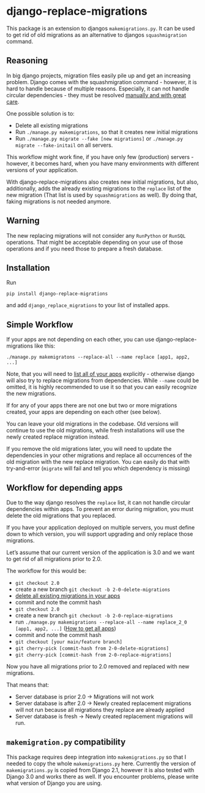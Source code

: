 # django-replace-migrations

This package is an extension to djangos `makemigrations.py`.
It can be used to get rid of old migrations as an alternative to djangos `squashmigration` command.

## Reasoning

In big django projects, migration files easily pile up and get an increasing problem.
Django comes with the squashmigration command - however, it is hard to handle because of multiple reasons.
Especially, it can not handle circular dependencies - they must be resolved [manually and with great care](https://stackoverflow.com/questions/37711402/circular-dependency-when-squashing-django-migrations).

One possible solution is to:

* Delete all existing migrations
* Run `./manage.py makemigrations`, so that it creates new initial migrations
* Run `./manage.py migrate --fake [new migrations]` or `./manage.py migrate --fake-initail` on all servers.

This workflow might work fine, if you have only few (production) servers - however, it becomes hard, when you have many environments with different versions of your application.

With django-replace-migrations also creates new initial migrations, but also, additionally, adds the already existing migrations to the `replace` list of the new migration
(That list is used by `squashmigrations` as well). By doing that, faking migrations is not needed anymore.

## Warning

The new replacing migrations will not consider any `RunPython` or `RunSQL` operations.
That might be acceptable depending on your use of those operations and if you need those to prepare a fresh database.


## Installation

Run

```
pip install django-replace-migrations
```

and add `django_replace_migrations` to your list of installed apps.


## Simple Workflow

If your apps are not depending on each other, you can use django-replace-migrations like this:

```
./manage.py makemigratons --replace-all --name replace [app1, app2, ...]
```
Note, that you will need to [list all of your apps](https://stackoverflow.com/questions/4111244/get-a-list-of-all-installed-applications-in-django-and-their-attributes) explicitly - otherwise django will also try to replace migrations from dependencies.
While `--name` could be omitted, it is highly recommended to use it so that you can easily recognize the new migrations.

If for any of your apps there are not one but two or more migrations created, your apps are depending on each other (see below).

You can leave your old migrations in the codebase. Old versions will continue to use the old migrations, while fresh installations will use the newly created replace migration instead.

If you remove the old migrations later, you will need to update the dependencies in your other migrations and replace all occurrences of the old migration with the new replace migration. You can easily do that with try-and-error (`migrate` will fail and tell you which dependency is missing)


## Workflow for depending apps

Due to the way django resolves the `replace` list, it can not handle circular dependencies within apps. To prevent an error during migration, you must delete the old migrations that you replaced.

If you have your application deployed on multiple servers, you must define down to which version, you will support upgrading and only replace those migrations.

Let’s assume that our current version of the application is 3.0 and we want to get rid of all migrations prior to 2.0.

The workflow for this would be:

* `git checkout 2.0`
* create a new branch `git checkout -b 2-0-delete-migrations`
* [delete all existing migrations in your apps](https://simpleisbetterthancomplex.com/tutorial/2016/07/26/how-to-reset-migrations.html)
* commit and note the commit hash
* `git checkout 2.0`
* create a new branch `git checkout -b 2-0-replace-migrations`
* run `./manage.py makemigrations --replace-all --name replace_2_0 [app1, app2, ...]` ([How to get all apps](https://stackoverflow.com/questions/4111244/get-a-list-of-all-installed-applications-in-django-and-their-attributes))
* commit and note the commit hash
* `git checkout [your main/feature branch]`
* `git cherry-pick [commit-hash from 2-0-delete-migrations]`
* `git cherry-pick [commit-hash from 2-0-replace-migrations]`

Now you have all migrations prior to 2.0 removed and replaced with new migrations.

That means that:

* Server database is prior 2.0 -> Migrations will not work
* Server database is after 2.0 -> Newly created replacement migrations will not run because all migrations they replace are already applied
* Server database is fresh -> Newly created replacement migrations will run.

## `makemigration.py` compatibility

This package requires deep integration into `makemigrations.py` so that I needed to copy the whole `makemigrations.py` here. Currently the version of `makemigrations.py` is copied from Django 2.1, however it is also tested with Django 3.0 and works there as well. If you encounter problems, please write what version of Django you are using.





